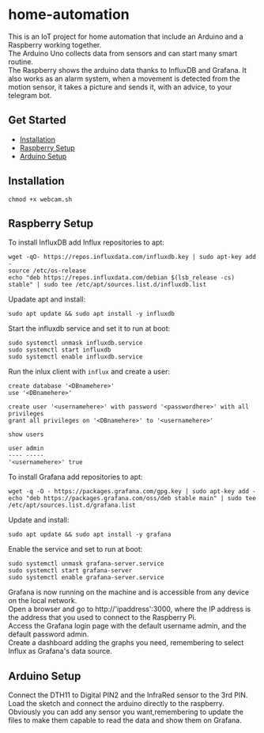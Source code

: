 # home-automation
This is an IoT project for home automation that include an Arduino and a Raspberry working together.  
The Arduino Uno collects data from sensors and can start many smart routine.  
The Raspberry shows the arduino data thanks to InfluxDB and Grafana. It also works as an alarm system,
when a movement is detected from the motion sensor, it takes a picture and sends it, with an advice, to your telegram bot.

## Get Started
* [Installation](#Installation)
* [Raspberry Setup](#Raspberry-Setup)
* [Arduino Setup](#Arduino-Setup)

## Installation

  ```
  chmod +x webcam.sh
  ```
  
  
## Raspberry Setup
To install InfluxDB add Influx repositories to apt:
  ```
 wget -qO- https://repos.influxdata.com/influxdb.key | sudo apt-key add -
source /etc/os-release
echo "deb https://repos.influxdata.com/debian $(lsb_release -cs) stable" | sudo tee /etc/apt/sources.list.d/influxdb.list
  ```
Upadate apt and install:
  ```
  sudo apt update && sudo apt install -y influxdb
  ```
Start the influxdb service and set it to run at boot:
  ```
  sudo systemctl unmask influxdb.service
  sudo systemctl start influxdb
  sudo systemctl enable influxdb.service
  ```
Run the inlux client with `influx` and create a user:
  ```
  create database '<DBnamehere>'
  use '<DBnamehere>'

  create user '<usernamehere>' with password '<passwordhere>' with all privileges
  grant all privileges on '<DBnamehere>' to '<usernamehere>'

  show users

  user admin
  ---- -----
  '<usernamehere>' true
  ```
To install Grafana add repositories to apt:
  ```
  wget -q -O - https://packages.grafana.com/gpg.key | sudo apt-key add -
  echo "deb https://packages.grafana.com/oss/deb stable main" | sudo tee /etc/apt/sources.list.d/grafana.list
  ```
Update and install:
  ```
  sudo apt update && sudo apt install -y grafana
  ```
Enable the service and set to run at boot:
  ```
  sudo systemctl unmask grafana-server.service
  sudo systemctl start grafana-server
  sudo systemctl enable grafana-server.service
  ```
Grafana is now running on the machine and is accessible from any device on the local network.  
Open a browser and go to http://'ipaddress':3000, where the IP address is the address that you used to connect to the Raspberry Pi.  
Access the Grafana login page with the default username admin, and the default password admin.  
Create a dashboard adding the graphs you need, remembering to select Influx as Grafana's data source. 
  
## Arduino Setup
Connect the DTH11 to Digital PIN2 and the InfraRed sensor to the 3rd PIN.  
Load the sketch and connect the arduino directly to the raspberry.  
Obviously you can add any sensor you want,remembering to update the files to make them capable to read the data and show them on Grafana.
  
